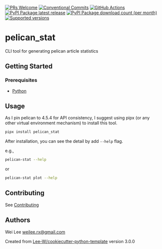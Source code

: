 [![PRs Welcome](https://img.shields.io/badge/PRs-welcome-brightgreen.svg?style=flat-square)](http://makeapullrequest.com)
[![Conventional Commits](https://img.shields.io/badge/Conventional%20Commits-1.0.0-yellow.svg?style=flat-square)](https://conventionalcommits.org)
[![GitHub Actions](https://github.com/Lee-W/pelican-stat/actions/workflows/python-check.yaml/badge.svg)](https://github.com/Lee-W/pelican-stat/actions/workflows/python-check.yaml)
[![PyPI Package latest release](https://img.shields.io/pypi/v/pelican_stat.svg?style=flat-square)](https://pypi.org/project/pelican_stat/)
[![PyPI Package download count (per month)](https://img.shields.io/pypi/dm/pelican_stat?style=flat-square)](https://pypi.org/project/pelican_stat/)
[![Supported versions](https://img.shields.io/pypi/pyversions/pelican-stat.svg?style=flat-square)](https://pypi.org/project/pelican_stat/)

# pelican_stat

CLI tool for generating pelican article statistics

## Getting Started

### Prerequisites

* [Python](https://www.python.org/downloads/)

## Usage

As I pin pelican to 4.5.4 for API consistency, I suggest using pipx (or any other virtual environment mechanism) to install this tool.

```sh
pipx install pelican_stat
```

After installation, you can see the detail by add `--help` flag.

e.g.,

```sh
pelican-stat --help
```

or

```sh
pelican-stat plot --help
```

## Contributing

See [Contributing](contributing.md)

## Authors

Wei Lee <weilee.rx@gmail.com>

Created from [Lee-W/cookiecutter-python-template] version 3.0.0

[Lee-W/cookiecutter-python-template]: https://github.com/Lee-W/cookiecutter-python-template/tree/3.0.0
